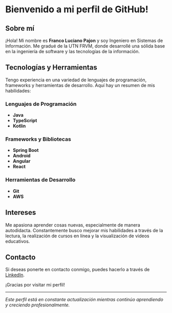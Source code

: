 # Bienvenido a mi perfil de GitHub!

## Sobre mí
¡Hola! Mi nombre es **Franco Luciano Pajon** y soy Ingeniero en Sistemas de Información. Me gradué de la UTN FRVM, donde desarrollé una sólida base en la ingeniería de software y las tecnologías de la información.

## Tecnologías y Herramientas
Tengo experiencia en una variedad de lenguajes de programación, frameworks y herramientas de desarrollo. Aquí hay un resumen de mis habilidades:

### Lenguajes de Programación
- **Java**
- **TypeScript**
- **Kotlin**

### Frameworks y Bibliotecas
- **Spring Boot**
- **Android**
- **Angular**
- **React**

### Herramientas de Desarrollo
- **Git**
- **AWS**

## Intereses
Me apasiona aprender cosas nuevas, especialmente de manera autodidacta. Constantemente busco mejorar mis habilidades a través de la lectura, la realización de cursos en línea y la visualización de videos educativos.

## Contacto
Si deseas ponerte en contacto conmigo, puedes hacerlo a través de [LinkedIn](https://www.linkedin.com/in/franco-pajon-2466a5172).

¡Gracias por visitar mi perfil!

---

*Este perfil está en constante actualización mientras continúo aprendiendo y creciendo profesionalmente.*

<!---
flpajon/flpajon is a ✨ special ✨ repository because its `README.md` (this file) appears on your GitHub profile.
You can click the Preview link to take a look at your changes.
--->
